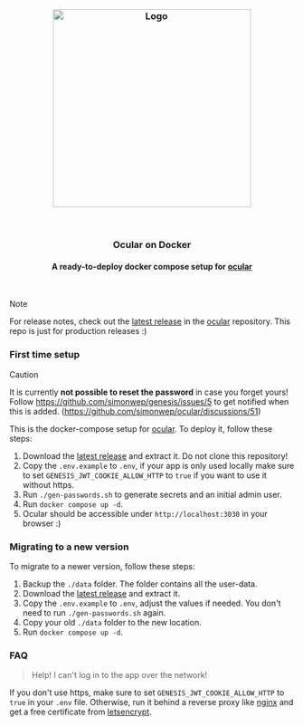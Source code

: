 <br/>

<h3 align="center">
    <img src="https://github.com/simonwep/openvpn-pihole/assets/30767528/a965ecf1-696e-46ea-85ad-87ce4bdb8791" alt="Logo" width="350">
</h3>

<br/>

<div align="center">
  <h3>Ocular on Docker</h3>
  <h4>A ready-to-deploy docker compose setup for <a href="https://github.com/simonwep/ocular">ocular</a></h4>
</div>

<br/>

> [!NOTE]  
> For release notes, check out the [latest release](https://github.com/simonwep/ocular/releases/latest) in the [ocular](https://github.com/simonwep/ocular) repository.
> This repo is just for production releases :)

### First time setup

> [!CAUTION]
> It is currently **not possible to reset the password** in case you forget yours!
> Follow https://github.com/simonwep/genesis/issues/5 to get notified when this is added. (https://github.com/simonwep/ocular/discussions/51)

This is the docker-compose setup for [ocular](https://github.com/simonwep/ocular).
To deploy it, follow these steps:

1. Download the [latest release](https://github.com/simonwep/ocular-docker/releases/latest) and extract it. Do not clone this repository!
2. Copy the `.env.example` to `.env`, if your app is only used locally make sure to set `GENESIS_JWT_COOKIE_ALLOW_HTTP` to `true` if you want to use it without https.
3. Run `./gen-passwords.sh` to generate secrets and an initial admin user.
4. Run `docker compose up -d`.
5. Ocular should be accessible under `http://localhost:3030` in your browser :)

### Migrating to a new version

To migrate to a newer version, follow these steps:

1. Backup the `./data` folder. The folder contains all the user-data.
2. Download the [latest release](https://github.com/simonwep/ocular-docker/releases/latest) and extract it.
3. Copy the `.env.example` to `.env`, adjust the values if needed. You don't need to run `./gen-passwords.sh` again.
4. Copy your old `./data` folder to the new location.
5. Run `docker compose up -d`.


### FAQ

> Help! I can't log in to the app over the network!

If you don't use https, make sure to set `GENESIS_JWT_COOKIE_ALLOW_HTTP` to `true` in your `.env` file.
Otherwise, run it behind a reverse proxy like [nginx](https://www.nginx.com/) and get a free certificate from [letsencrypt](https://letsencrypt.org/).
